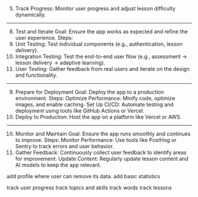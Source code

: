 
5. Track Progress: Monitor user progress and adjust lesson difficulty dynamically.
---


8. Test and Iterate
Goal: Ensure the app works as expected and refine the user experience.
Steps:
1. Unit Testing: Test individual components (e.g., authentication, lesson delivery).
2. Integration Testing: Test the end-to-end user flow (e.g., assessment → lesson delivery → adaptive learning).
3. User Testing: Gather feedback from real users and iterate on the design and functionality.
---
9. Prepare for Deployment
Goal: Deploy the app to a production environment.
Steps:
Optimize Performance: Minify code, optimize images, and enable caching.
Set Up CI/CD: Automate testing and deployment using tools like GitHub Actions or Vercel.
3. Deploy to Production: Host the app on a platform like Vercel or AWS.
---


10. Monitor and Maintain
Goal: Ensure the app runs smoothly and continues to improve.
Steps:
Monitor Performance: Use tools like PostHog or Sentry to track errors and user behavior.
2. Gather Feedback: Continuously collect user feedback to identify areas for improvement.
Update Content: Regularly update lesson content and AI models to keep the app relevant.


add profile where user can remove its data. 
add basic statistics

track user progress
track topics and skills
track words
track lessons
